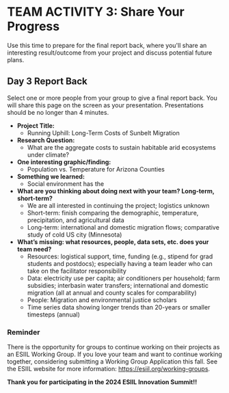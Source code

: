 # TEAM ACTIVITY 3: Share Your Progress

Use this time to prepare for the final report back, where you'll share an interesting result/outcome from your project and discuss potential future plans.

## Day 3 Report Back
Select one or more people from your group to give a final report back. You will share this page on the screen as your presentation. Presentations should be no longer than 4 minutes.

- **Project Title:**
    - Running Uphill: Long-Term Costs of Sunbelt Migration
- **Research Question:**
    - What are the aggregate costs to sustain habitable arid ecosystems under climate? 
- **One interesting graphic/finding:**
    - Population vs. Temperature for Arizona Counties
- **Something we learned:**
    - Social environment has the 
- **What are you thinking about doing next with your team? Long-term, short-term?**
    - We are all interested in continuing the project; logistics unknown
    - Short-term: finish comparing the demographic, temperature, precipitation, and agricultural data
    - Long-term: international and domestic migration flows; comparative study of cold US city (Minnesota) 
- **What’s missing: what resources, people, data sets, etc. does your team need?**
    - Resources: logistical support, time, funding (e.g., stipend for grad students and postdocs); especially having a team leader who can take on the facilitator responsibility
    - Data: electricity use per capita; air conditioners per household; farm subsidies; interbasin water transfers; international and domestic migration (all at annual and county scales for comparability)
    - People: Migration and environmental justice scholars
    - Time series data showing longer trends than 20-years or smaller timesteps (annual)


### Reminder
There is the opportunity for groups to continue working on their projects as an ESIIL Working Group. If you love your team and want to continue working together, considering submitting a Working Group Application this fall. See the ESIIL website for more information: <https://esiil.org/working-groups>.

**Thank you for participating in the 2024 ESIIL Innovation Summit!!**
